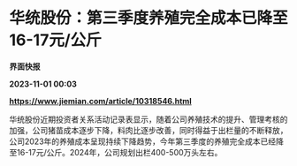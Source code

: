 # 华统股份：第三季度养殖完全成本已降至16-17元/公斤
**界面快报**

**2023-11-01 00:03**

**https://www.jiemian.com/article/10318546.html**

华统股份近期投资者关系活动记录表显示，随着公司养殖技术的提升、管理考核的加强，公司猪苗成本逐步下降，料肉比逐步改善，同时得益于出栏量的不断释放，公司2023年的养殖成本呈现持续下降趋势，今年第三季度的养殖完全成本已经降至16-17元/公斤。2024年，公司规划出栏400-500万头左右。